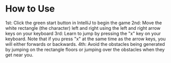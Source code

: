 # How to Use
1st: Click the green start button in IntelliJ to begin the game
2nd: Move the white rectangle (the character) left and right using the left and right arrow keys on your keyboard
3rd: Learn to jump by pressing the "x" key on your keyboard. Note that if you press "x" at the same time as the arrow keys, you will either forwards or backwards.
4th: Avoid the obstacles being generated by jumping on the rectangle floors or jumping over the obstacles when they get near you. 

